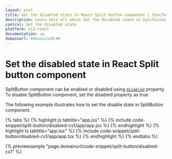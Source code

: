 ```yaml
---
layout: post
title: Set the disabled state in React Split button component | Syncfusion
description: Learn here all about Set the disabled state in Syncfusion React Split button component of Syncfusion Essential JS 2 and more.
control: Set the disabled state 
platform: ej2-react
documentation: ug
domainurl: ##DomainURL##
---
```


# Set the disabled state in React Split button component

SplitButton component can be enabled or disabled using [`disabled`](https://ej2.syncfusion.com/react/documentation/api/split-button#disabled) property. To disable SplitButton component, set the disabled property as true.

The following example illustrates how to set the disable state in SplitButton component.

{% tabs %}
{% highlight js tabtitle="app.jsx" %}
{% include code-snippet/split-button/disabled-cs1/app/app.jsx %}
{% endhighlight %}
{% highlight ts tabtitle="app.tsx" %}
{% include code-snippet/split-button/disabled-cs1/app/app.tsx %}
{% endhighlight %}
{% endtabs %}

 {% previewsample "page.domainurl/code-snippet/split-button/disabled-cs1" %}